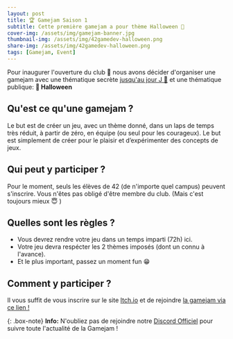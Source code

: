 ```yaml
---
layout: post
title: 🏆 Gamejam Saison 1
subtitle: Cette première gamejam a pour thème Halloween 🎃
cover-img: /assets/img/gamejam-banner.jpg
thumbnail-img: /assets/img/42gamedev-halloween.png
share-img: /assets/img/42gamedev-halloween.png
tags: [Gamejam, Event]
---
```


Pour inaugurer l'ouverture du club 🎉 nous avons décider d'organiser une gamejam avec une thématique secrète 
[jusqu'au jour J 📆](https://itch.io/jam/42gamedev-s1) et une thématique publique: **👻 Halloween**

## Qu'est ce qu'une gamejam ?
Le but est de créer un jeu, avec un thème donné, dans un laps de temps très réduit, à partir de zéro, en équipe (ou seul pour les courageux). Le but est simplement de créer pour le plaisir et d’expérimenter des concepts de jeux.

## Qui peut y participer ?
Pour le moment, seuls les élèves de 42 (de n'importe quel campus) peuvent s'inscrire.
Vous n'êtes pas obligé d'être membre du club. (Mais c'est toujours mieux 😇 )

## Quelles sont les règles ?
- Vous devrez rendre votre jeu dans un temps imparti (72h) ici.
- Votre jeu devra respécter les 2 thèmes imposés (dont un connu à l'avance).
- Et le plus important, passez un moment fun 😁

## Comment y participer ?
Il vous suffit de vous inscrire sur le site [Itch.io](https://itch.io)
et de rejoindre [la gamejam via ce lien !](https://itch.io/jam/42gamedev-s1)

{: .box-note}
**Info:** N'oubliez pas de rejoindre notre [Discord Officiel](https://discord.gg/w9KPeC5uYa) pour suivre toute l'actualité de la Gamejam !